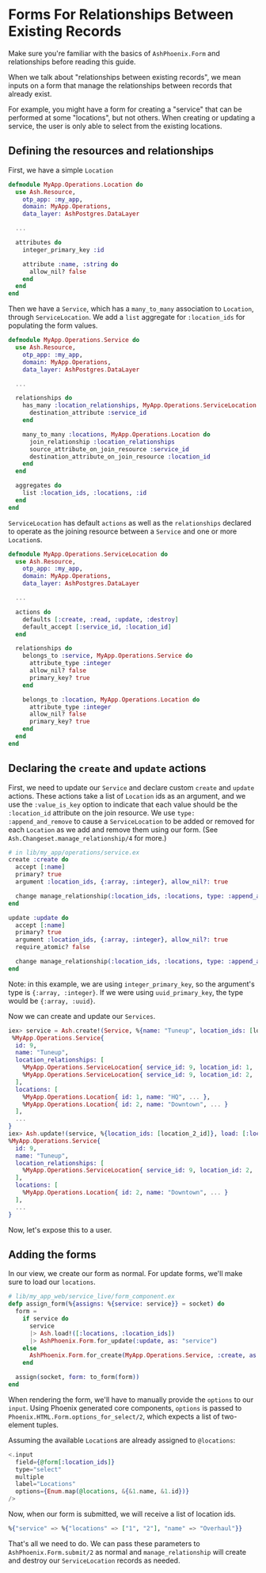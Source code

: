 # Forms For Relationships Between Existing Records

Make sure you're familiar with the basics of `AshPhoenix.Form` and relationships before reading this guide.

When we talk about "relationships between existing records", we mean inputs on a form that manage the relationships between records that already exist.

For example, you might have a form for creating a "service" that can be performed at some "locations", but not others.
When creating or updating a service, the user is only able to select from the existing locations.

## Defining the resources and relationships

First, we have a simple `Location`

```elixir
defmodule MyApp.Operations.Location do
  use Ash.Resource,
    otp_app: :my_app,
    domain: MyApp.Operations,
    data_layer: AshPostgres.DataLayer

  ...

  attributes do
    integer_primary_key :id

    attribute :name, :string do
      allow_nil? false
    end
  end
end
```

Then we have a `Service`, which has a `many_to_many` association to `Location`, through `ServiceLocation`.
We add a `list` aggregate for `:location_ids` for populating the form values.

```elixir
defmodule MyApp.Operations.Service do
  use Ash.Resource,
    otp_app: :my_app,
    domain: MyApp.Operations,
    data_layer: AshPostgres.DataLayer

  ...

  relationships do
    has_many :location_relationships, MyApp.Operations.ServiceLocation do
      destination_attribute :service_id
    end

    many_to_many :locations, MyApp.Operations.Location do
      join_relationship :location_relationships
      source_attribute_on_join_resource :service_id
      destination_attribute_on_join_resource :location_id
    end
  end

  aggregates do
    list :location_ids, :locations, :id
  end
end
```

`ServiceLocation` has default `actions` as well as the `relationships` declared to operate as the joining resource between a `Service` and one or more `Location`s.

```elixir
defmodule MyApp.Operations.ServiceLocation do
  use Ash.Resource,
    otp_app: :my_app,
    domain: MyApp.Operations,
    data_layer: AshPostgres.DataLayer

  ...

  actions do
    defaults [:create, :read, :update, :destroy]
    default_accept [:service_id, :location_id]
  end

  relationships do
    belongs_to :service, MyApp.Operations.Service do
      attribute_type :integer
      allow_nil? false
      primary_key? true
    end

    belongs_to :location, MyApp.Operations.Location do
      attribute_type :integer
      allow_nil? false
      primary_key? true
    end
  end
end
```

## Declaring the `create` and `update` actions

First, we need to update our `Service` and declare custom `create` and `update` actions.
These actions take a list of `Location` ids as an argument, and we use the `:value_is_key` option to indicate that each value should be the `:location_id` attribute on the join resource.
We use `type: :append_and_remove` to cause a `ServiceLocation` to be added or removed for each `Location` as we add and remove them using our form.
(See `Ash.Changeset.manage_relationship/4` for more.)

```elixir
# in lib/my_app/operations/service.ex
create :create do
  accept [:name]
  primary? true
  argument :location_ids, {:array, :integer}, allow_nil?: true

  change manage_relationship(:location_ids, :locations, type: :append_and_remove)
end

update :update do
  accept [:name]
  primary? true
  argument :location_ids, {:array, :integer}, allow_nil?: true
  require_atomic? false

  change manage_relationship(:location_ids, :locations, type: :append_and_remove)
end
```

Note: in this example, we are using `integer_primary_key`, so the argument's type is `{:array, :integer}`.
If we were using `uuid_primary_key`, the type would be `{:array, :uuid}`.

Now we can create and update our `Services`.

```elixir
iex> service = Ash.create!(Service, %{name: "Tuneup", location_ids: [location_1_id, location_2_id]}, load: [:locations])
 %MyApp.Operations.Service{
  id: 9,
  name: "Tuneup",
  location_relationships: [
    %MyApp.Operations.ServiceLocation{ service_id: 9, location_id: 1, ... },
    %MyApp.Operations.ServiceLocation{ service_id: 9, location_id: 2, ... }
  ],
  locations: [
    %MyApp.Operations.Location{ id: 1, name: "HQ", ... },
    %MyApp.Operations.Location{ id: 2, name: "Downtown", ... }
  ],
  ...
}
iex> Ash.update!(service, %{location_ids: [location_2_id]}, load: [:locations])
%MyApp.Operations.Service{
  id: 9,
  name: "Tuneup",
  location_relationships: [
    %MyApp.Operations.ServiceLocation{ service_id: 9, location_id: 2, ... }
  ],
  locations: [
    %MyApp.Operations.Location{ id: 2, name: "Downtown", ... }
  ],
  ...
}
```

Now, let's expose this to a user.

## Adding the forms

In our view, we create our form as normal.
For update forms, we'll make sure to load our `locations`.

```elixir
# lib/my_app_web/service_live/form_component.ex
defp assign_form(%{assigns: %{service: service}} = socket) do
  form =
    if service do
      service
      |> Ash.load!([:locations, :location_ids])
      |> AshPhoenix.Form.for_update(:update, as: "service")
    else
      AshPhoenix.Form.for_create(MyApp.Operations.Service, :create, as: "service")
    end

  assign(socket, form: to_form(form))
end
```

When rendering the form, we'll have to manually provide the `options` to our `input`.
Using Phoenix generated core components, `options` is passed to `Phoenix.HTML.Form.options_for_select/2`, which expects a list of two-element tuples.

Assuming the available `Location`s are already assigned to `@locations`:
```elixir
<.input
  field={@form[:location_ids]}
  type="select"
  multiple
  label="Locations"
  options={Enum.map(@locations, &{&1.name, &1.id})}
/>
```

Now, when our form is submitted, we will receive a list of location ids.

```elixir
%{"service" => %{"locations" => ["1", "2"], "name" => "Overhaul"}}
```


That's all we need to do.
We can pass these parameters to `AshPhoenix.Form.submit/2` as normal and `manage_relationship` will create and destroy our `ServiceLocation` records as needed.
